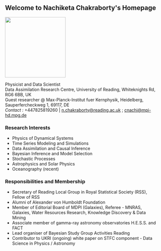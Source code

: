 ## Welcome to Nachiketa Chakraborty's Homepage
<img src="https://user-images.githubusercontent.com/5979094/114390799-9dcc3800-9b8e-11eb-96dc-1174b9d06799.png" height="200" width="200">               

Physicist and Data Scientist                                                                                                                    
Data Assimilation Research Centre, University of Reading, Whiteknights Rd, RG6 6BB, UK                                                         
Guest researcher @ Max-Planck-Institut fuer Kernphysik, Heidelberg, Sauperfercheckweg 1, 69117, DE                          
_Contact :_ +447825819260 | n.chakraborty@reading.ac.uk ; cnachi@mpi-hd.mpg.de 
                                                    




### Research Interests
- Physics of Dynamical Systems
- Time Series Modeling and Simulations 
- Data Assimilation and Causal Inference 
- Bayesian Inference and Model Selection
- Stochastic Processes
- Astrophysics and Solar Physics
- Oceanography (recent)


### Responsibilities and Membership
-  Secretary of Reading Local Group in Royal Statistical Society (RSS), Fellow of RSS
-  Alumni of Alexander von Humboldt Foundation
-  Member of Editorial Board of MDPI (Galaxies), Referee - MNRAS, Galaxies, Water Resources Research, Knowledge Discovery & Data Mining
-  Associate member of gamma-ray astronomy observatories H.E.S.S. and FACT
-  Lead organiser of Bayesian Study Group Activities Reading
-  Contributor to UKRI (ongoing) white paper on STFC component - Data Science in Physics / Astronomy 

